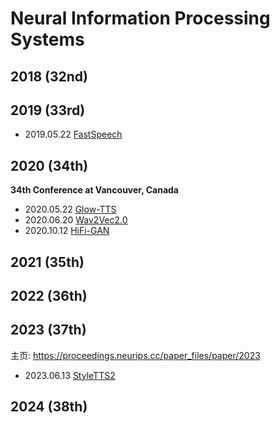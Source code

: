 # Neural Information Processing Systems

## 2018 (32nd)

## 2019 (33rd)

- 2019.05.22 [FastSpeech](../Models/TTS2_Acoustic/2019.05.22_FastSpeech.md)

## 2020 (34th)

**34th Conference at Vancouver, Canada**

- 2020.05.22 [Glow-TTS](../Models/TTS2_Acoustic/2020.05.22_Glow-TTS.md)
- 2020.06.20 [Wav2Vec2.0](../Models/Speech_Representaion/2020.06.20_Wav2Vec2.0.md)
- 2020.10.12 [HiFi-GAN](../Models/TTS3_Vocoder/2020.10.12_HiFi-GAN.md)

## 2021 (35th)

## 2022 (36th)

## 2023 (37th)

主页: <https://proceedings.neurips.cc/paper_files/paper/2023>

- 2023.06.13 [StyleTTS2](../Models/Speech_LLM/2023.06.13_StyleTTS2.md)

## 2024 (38th)

